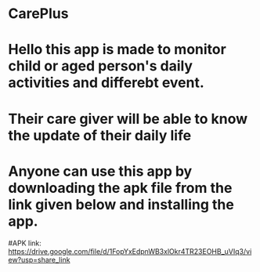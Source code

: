 # CarePlus

# Hello this app is made to monitor child or aged person's daily activities and differebt event. 
# Their care giver will be able to know the update of their daily life
# Anyone can use this app by downloading the apk file from the link given below and installing the app.

#APK link:
https://drive.google.com/file/d/1FopYxEdpnWB3xlOkr4TR23EOHB_uVIq3/view?usp=share_link

